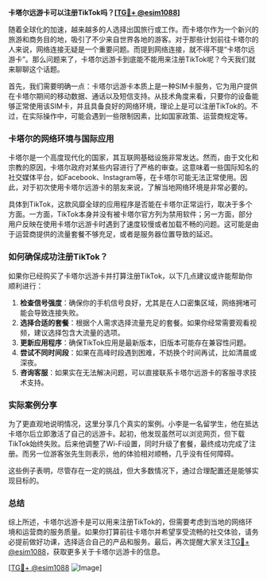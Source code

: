 **卡塔尔远游卡可以注册TikTok吗？[[TG💪+ @esim1088](https://t.me/s/esim1088)]**

随着全球化的加速，越来越多的人选择出国旅行或工作。而卡塔尔作为一个新兴的旅游和商务目的地，吸引了不少来自世界各地的游客。对于那些计划前往卡塔尔的人来说，网络连接无疑是一个重要问题。而提到网络连接，就不得不提“卡塔尔远游卡”。那么问题来了，卡塔尔远游卡到底能不能用来注册TikTok呢？今天我们就来聊聊这个话题。

首先，我们需要明确一点：卡塔尔远游卡本质上是一种SIM卡服务，它为用户提供在卡塔尔期间的移动数据、通话以及短信支持。从技术角度来看，只要你的设备能够正常使用该SIM卡，并且具备良好的网络环境，理论上是可以注册TikTok的。不过，在实际操作中，可能会遇到一些限制因素，比如国家政策、运营商规定等。

### 卡塔尔的网络环境与国际应用

卡塔尔是一个高度现代化的国家，其互联网基础设施非常发达。然而，由于文化和宗教的原因，卡塔尔政府对某些内容进行了严格的审查。这意味着一些国际知名的社交媒体平台，如Facebook、Instagram等，在卡塔尔可能无法正常使用。因此，对于初次使用卡塔尔远游卡的朋友来说，了解当地网络环境是非常必要的。

具体到TikTok，这款风靡全球的应用程序是否能在卡塔尔正常运行，取决于多个方面。一方面，TikTok本身并没有被卡塔尔官方列为禁用软件；另一方面，部分用户反映在使用卡塔尔远游卡时遇到了速度较慢或者加载不畅的问题。这可能是由于运营商提供的流量套餐不够充足，或者是服务器位置导致的延迟。

### 如何确保成功注册TikTok？

如果你已经购买了卡塔尔远游卡并打算注册TikTok，以下几点建议或许能帮助你顺利进行：

1. **检查信号强度**：确保你的手机信号良好，尤其是在人口密集区域，网络拥堵可能会导致连接失败。
2. **选择合适的套餐**：根据个人需求选择流量充足的套餐。如果你经常需要观看视频，建议选择包含大流量的选项。
3. **更新应用程序**：确保TikTok应用是最新版本，旧版本可能存在兼容性问题。
4. **尝试不同时间段**：如果在高峰时段遇到困难，不妨换个时间再试，比如清晨或深夜。
5. **咨询客服**：如果实在无法解决问题，可以直接联系卡塔尔远游卡的客服寻求技术支持。

### 实际案例分享

为了更直观地说明情况，这里分享几个真实的案例。小李是一名留学生，他在抵达卡塔尔后立即激活了自己的远游卡。起初，他发现虽然可以浏览网页，但下载TikTok始终失败。后来他调整了Wi-Fi设置，同时升级了套餐，最终成功完成了注册。而另一位游客张先生则表示，他的体验相对顺畅，几乎没有任何障碍。

这些例子表明，尽管存在一定的挑战，但大多数情况下，通过合理配置还是能够实现目标的。

### 总结

综上所述，卡塔尔远游卡是可以用来注册TikTok的，但需要考虑到当地的网络环境和运营商的服务质量。如果你打算前往卡塔尔并希望享受流畅的社交体验，请务必提前做好功课，选择适合自己的产品和服务。最后，再次提醒大家关注[TG💪+ @esim1088](https://t.me/s/esim1088)，获取更多关于卡塔尔远游卡的信息。

[[TG💪+ @esim1088](https://t.me/s/esim1088) ![Image](https://i.postimg.cc/4NQfJmqS/Snipaste-2025-05-13-00-14-12.png)]